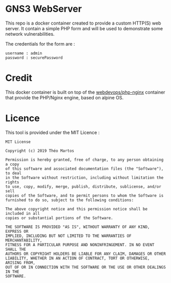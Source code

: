 # GNS3 WebServer

This repo is a docker container created to provide a custom HTTP(S) web server. It contain a simple PHP form and will be used to demonstrate some network vulnerabilities.

The credentials for the form are :

    username : admin
    password : securePassword

# Credit

This docker container is built on top of the [webdevops/php-nginx](https://hub.docker.com/r/webdevops/php-nginx/) container that provide the PHP/Nginx engine, based on alpine OS.

# Licence

This tool is provided under the MIT Licence :

```
MIT License

Copyright (c) 2019 Théo Martos

Permission is hereby granted, free of charge, to any person obtaining a copy
of this software and associated documentation files (the "Software"), to deal
in the Software without restriction, including without limitation the rights
to use, copy, modify, merge, publish, distribute, sublicense, and/or sell
copies of the Software, and to permit persons to whom the Software is
furnished to do so, subject to the following conditions:

The above copyright notice and this permission notice shall be included in all
copies or substantial portions of the Software.

THE SOFTWARE IS PROVIDED "AS IS", WITHOUT WARRANTY OF ANY KIND, EXPRESS OR
IMPLIED, INCLUDING BUT NOT LIMITED TO THE WARRANTIES OF MERCHANTABILITY,
FITNESS FOR A PARTICULAR PURPOSE AND NONINFRINGEMENT. IN NO EVENT SHALL THE
AUTHORS OR COPYRIGHT HOLDERS BE LIABLE FOR ANY CLAIM, DAMAGES OR OTHER
LIABILITY, WHETHER IN AN ACTION OF CONTRACT, TORT OR OTHERWISE, ARISING FROM,
OUT OF OR IN CONNECTION WITH THE SOFTWARE OR THE USE OR OTHER DEALINGS IN THE
SOFTWARE.
```